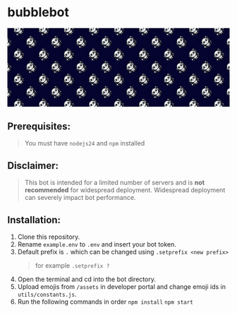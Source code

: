 # bubblebot

<img src="https://github.com/maazinalthaf/bubblebot/blob/main/assets/banner.png?raw=true"/>


## Prerequisites: 
> You must have `nodejs24` and `npm` installed


## Disclaimer:
> This bot is intended for a limited number of servers and is **not recommended** for widespread deployment. Widespread deployment can severely impact bot performance. 

## Installation: 
1. Clone this repository.
2. Rename `example.env` to `.env` and insert your bot token.
3. Default prefix is `.` which can be changed using `.setprefix <new prefix>`
    >  for example `.setprefix ?`
4. Open the terminal and cd into the bot directory.
5. Upload emojis from `/assets` in developer portal and change emoji ids in `utils/constants.js`. 
6. Run the following commands in order `npm install` `npm start`
